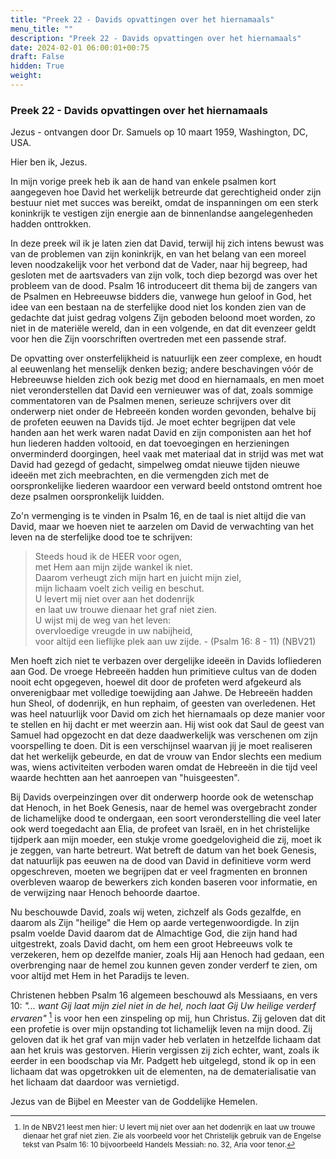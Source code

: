 ```yaml
---
title: "Preek 22 - Davids opvattingen over het hiernamaals"
menu_title: ""
description: "Preek 22 - Davids opvattingen over het hiernamaals"
date: 2024-02-01 06:00:01+00:75
draft: False
hidden: True
weight:
---
```

### Preek 22 - Davids opvattingen over het hiernamaals

Jezus - ontvangen door Dr. Samuels op 10 maart 1959, Washington, DC, USA.

Hier ben ik, Jezus.

In mijn vorige preek heb ik aan de hand van enkele psalmen kort aangegeven hoe David het werkelijk betreurde dat gerechtigheid onder zijn bestuur niet met succes was bereikt, omdat de inspanningen om een sterk koninkrijk te vestigen zijn energie aan de binnenlandse aangelegenheden hadden onttrokken.

In deze preek wil ik je laten zien dat David, terwijl hij zich intens bewust was van de problemen van zijn koninkrijk, en van het belang van een moreel leven noodzakelijk voor het verbond dat de Vader, naar hij begreep, had gesloten met de aartsvaders van zijn volk, toch diep bezorgd was over het probleem van de dood. Psalm 16 introduceert dit thema bij de zangers van de Psalmen en Hebreeuwse bidders die, vanwege hun geloof in God, het idee van een bestaan na de sterfelijke dood niet los konden zien van de gedachte dat juist gedrag volgens Zijn geboden beloond moet worden, zo niet in de materiële wereld, dan in een volgende, en dat dit evenzeer geldt voor hen die Zijn voorschriften overtreden met een passende straf.

De opvatting over onsterfelijkheid is natuurlijk een zeer complexe, en houdt al eeuwenlang het menselijk denken bezig; andere beschavingen vóór de Hebreeuwse hielden zich ook bezig met dood en hiernamaals, en men moet niet veronderstellen dat David een vernieuwer was of dat, zoals sommige commentatoren van de Psalmen menen, serieuze schrijvers over dit onderwerp niet onder de Hebreeën konden worden gevonden, behalve bij de profeten eeuwen na Davids tijd. Je moet echter begrijpen dat vele handen aan het werk waren nadat David en zijn componisten aan het hof hun liederen hadden voltooid, en dat toevoegingen en herzieningen onverminderd doorgingen, heel vaak met materiaal dat in strijd was met wat David had gezegd of gedacht, simpelweg omdat nieuwe tijden nieuwe ideeën met zich meebrachten, en die vermengden zich met de oorspronkelijke liederen waardoor een verward beeld ontstond omtrent hoe deze psalmen oorspronkelijk luidden.

Zo'n vermenging is te vinden in Psalm 16, en de taal is niet altijd die van David, maar we hoeven niet te aarzelen om David de verwachting van het leven na de sterfelijke dood toe te schrijven:

> Steeds houd ik de HEER voor ogen,  
met Hem aan mijn zijde wankel ik niet.  
Daarom verheugt zich mijn hart en juicht mijn ziel,  
mijn lichaam voelt zich veilig en beschut.  
U levert mij niet over aan het dodenrijk  
en laat uw trouwe dienaar het graf niet zien.  
U wijst mij de weg van het leven:  
overvloedige vreugde in uw nabijheid,  
voor altijd een lieflijke plek aan uw zijde. - (Psalm 16: 8 - 11) (NBV21)

Men hoeft zich niet te verbazen over dergelijke ideeën in Davids lofliederen aan God. De vroege Hebreeën hadden hun primitieve cultus van de doden nooit echt opgegeven, hoewel dit door de profeten werd afgekeurd als onverenigbaar met volledige toewijding aan Jahwe. De Hebreeën hadden hun Sheol, of dodenrijk, en hun rephaim, of geesten van overledenen. Het was heel natuurlijk voor David om zich het hiernamaals op deze manier voor te stellen en hij dacht er met weerzin aan. Hij wist ook dat Saul de geest van Samuel had opgezocht en dat deze daadwerkelijk was verschenen om zijn voorspelling te doen. Dit is een verschijnsel waarvan jij je moet realiseren dat het werkelijk gebeurde, en dat de vrouw van Endor slechts een medium was, wiens activiteiten verboden waren omdat de Hebreeën in die tijd veel waarde hechtten aan het aanroepen van "huisgeesten".

Bij Davids overpeinzingen over dit onderwerp hoorde ook de wetenschap dat Henoch, in het Boek Genesis, naar de hemel was overgebracht zonder de lichamelijke dood te ondergaan, een soort veronderstelling die veel later ook werd toegedacht aan Elia, de profeet van Israël, en in het christelijke tijdperk aan mijn moeder, een stukje vrome goedgelovigheid die zij, moet ik je zeggen, van harte betreurt. Wat betreft de datum van het boek Genesis, dat natuurlijk pas eeuwen na de dood van David in definitieve vorm werd opgeschreven, moeten we begrijpen dat er veel fragmenten en bronnen overbleven waarop de bewerkers zich konden baseren voor informatie, en de verwijzing naar Henoch behoorde daartoe.

Nu beschouwde David, zoals wij weten, zichzelf als Gods gezalfde, en daarom als Zijn "heilige" die Hem op aarde vertegenwoordigde. In zijn psalm voelde David daarom dat de Almachtige God, die zijn hand had uitgestrekt, zoals David dacht, om hem een groot Hebreeuws volk te verzekeren, hem op dezelfde manier, zoals Hij aan Henoch had gedaan, een overbrenging naar de hemel zou kunnen geven zonder verderf te zien, om voor altijd met Hem in het Paradijs te leven.

Christenen hebben Psalm 16 algemeen beschouwd als Messiaans, en vers 10: *"... want Gij laat mijn ziel niet in de hel, noch laat Gij Uw heilige verderf ervaren"* [^1] is voor hen een zinspeling op mij, hun Christus. Zij geloven dat dit een profetie is over mijn opstanding tot lichamelijk leven na mijn dood. Zij geloven dat ik het graf van mijn vader heb verlaten in hetzelfde lichaam dat aan het kruis was gestorven. Hierin vergissen zij zich echter, want, zoals ik eerder in een boodschap via Mr. Padgett heb uitgelegd, stond ik op in een lichaam dat was opgetrokken uit de elementen, na de dematerialisatie van het lichaam dat daardoor was vernietigd.

Jezus van de Bijbel en Meester van de Goddelijke Hemelen.
<small>

[^1]: In de NBV21 leest men hier: U levert mij niet over aan het dodenrijk en laat uw trouwe dienaar het graf niet zien. Zie als voorbeeld voor het Christelijk gebruik van de Engelse tekst van Psalm 16: 10 bijvoorbeeld Handels Messiah: no. 32, Aria voor tenor.
